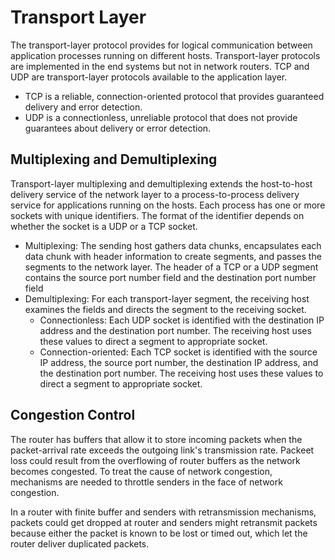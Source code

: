 # Transport Layer

The transport-layer protocol provides for logical communication between application processes running on different hosts. Transport-layer protocols are implemented in the end systems but not in network routers. TCP and UDP are transport-layer protocols available to the application layer.

- TCP is a reliable, connection-oriented protocol that provides guaranteed delivery and error detection.
- UDP is a connectionless, unreliable protocol that does not provide guarantees about delivery or error detection.

## Multiplexing and Demultiplexing

Transport-layer multiplexing and demultiplexing extends the host-to-host delivery service of the network layer to a process-to-process delivery service for applications running on the hosts. Each process has one or more sockets with unique identifiers. The format of the identifier depends on whether the socket is a UDP or a TCP socket.

- Multiplexing: The sending host gathers data chunks, encapsulates each data chunk with header information to create segments, and passes the segments to the network layer. The header of a TCP or a UDP segment contains the source port number field and the destination port number field
- Demultiplexing: For each transport-layer segment, the receiving host examines the fields and directs the segment to the receiving socket.
  - Connectionless: Each UDP socket is identified with the destination IP address and the destination port number. The receiving host uses these values to direct a segment to appropriate socket.
  - Connection-oriented: Each TCP socket is identified with the source IP address, the source port number, the destination IP address, and the destination port number. The receiving host uses these values to direct a segment to appropriate socket.

## Congestion Control

The router has buffers that allow it to store incoming packets when the packet-arrival rate exceeds the outgoing link's transmission rate. Packeet loss could result from the overflowing of router buffers as the network becomes congested. To treat the cause of network congestion, mechanisms are needed to throttle senders in the face of network congestion.

In a router with finite buffer and senders with retransmission mechanisms, packets could get dropped at router and senders might retransmit packets because either the packet is known to be lost or timed out, which let the router deliver duplicated packets.
